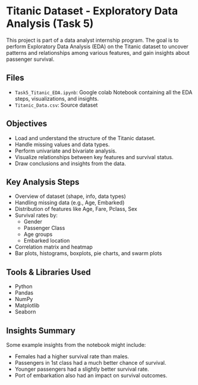# Titanic Dataset - Exploratory Data Analysis (Task 5)
This project is part of a data analyst internship program. The goal is to perform Exploratory Data Analysis (EDA) on the Titanic dataset to uncover patterns and relationships among various features, and gain insights about passenger survival.

## Files
* `Task5_Titanic_EDA.ipynb`: Google colab Notebook containing all the EDA steps, visualizations, and insights.
* `Titanic_Data.csv`: Source dataset

## Objectives
* Load and understand the structure of the Titanic dataset.
* Handle missing values and data types.
* Perform univariate and bivariate analysis.
* Visualize relationships between key features and survival status.
* Draw conclusions and insights from the data.

## Key Analysis Steps
* Overview of dataset (shape, info, data types)
* Handling missing data (e.g., Age, Embarked)
* Distribution of features like Age, Fare, Pclass, Sex
* Survival rates by:
  * Gender
  * Passenger Class
  * Age groups
  * Embarked location
* Correlation matrix and heatmap
* Bar plots, histograms, boxplots, pie charts, and swarm plots

## Tools & Libraries Used
* Python
* Pandas
* NumPy
* Matplotlib
* Seaborn

## Insights Summary
Some example insights from the notebook might include:
* Females had a higher survival rate than males.
* Passengers in 1st class had a much better chance of survival.
* Younger passengers had a slightly better survival rate.
* Port of embarkation also had an impact on survival outcomes.
